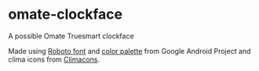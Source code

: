 omate-clockface
===============

A possible Omate Truesmart clockface

Made using [Roboto font](http://developer.android.com/design/style/typography.html) and [color palette](http://developer.android.com/design/style/color.html) from Google Android Project and clima icons from [Climacons](http://adamwhitcroft.com/climacons/).

